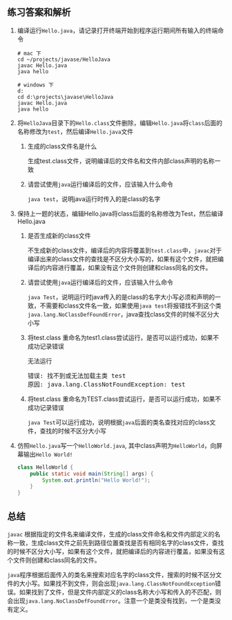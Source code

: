 ## 练习答案和解析

1. 编译运行`Hello.java`，请记录打开终端开始到程序运行期间所有输入的终端命令

   ```shell
   # mac 下
   cd ~/projects/javase/HelloJava
   javac Hello.java
   java hello
   ```

   ```shell
   # windows 下
   d:
   cd d:\projects\javase\HelloJava
   javac Hello.java
   java hello
   ```

2. 将`HelloJava`目录下的`Hello.class`文件删除，编辑`Hello.java`将`class`后面的名称修改为`test`，然后编译`Hello.java`文件

   1. 生成的class文件名是什么

      生成test.class文件，说明编译后的文件名和文件内部class声明的名称一致

   2. 请尝试使用`java`运行编译后的文件，应该输入什么命令

      `java test`，说明java运行时传入的是class的名字

3. 保持上一题的状态，编辑Hello.java将class后面的名称修改为Test，然后编译Hello.java

   1. 是否生成新的class文件

      不生成新的class文件，编译后的内容将覆盖到`test.class`中，`javac`对于编译出来的class文件的查找是不区分大小写的，如果有这个文件，就把编译后的内容进行覆盖，如果没有这个文件则创建和class同名的文件。

   2. 请尝试使用`java`运行编译后的文件，应该输入什么命令

      `java Test`，说明运行时java传入的是class的名字大小写必须和声明的一致，不需要和class文件名一致，如果使用`java test`将报错找不到这个类`java.lang.NoClassDefFoundError`，java查找class文件的时候不区分大小写

   3. 将test.class 重命名为test1.class尝试运行，是否可以运行成功，如果不成功记录错误

      无法运行

      <pre>
      错误: 找不到或无法加载主类 test
      原因: java.lang.ClassNotFoundException: test
      </pre>

   4. 将test.class 重命名为TEST.class尝试运行，是否可以运行成功，如果不成功记录错误

      `java Test`可以运行成功，说明根据`java`后面的类名查找对应的class文件，查找的时候不区分大小写

4. 仿照`Hello.java`写一个`HelloWorld.java`, 其中class声明为`HelloWorld`，向屏幕输出`Hello World!`

   ```java
   class HelloWorld {
       public static void main(String[] args) {
           System.out.println("Hello World!");
       }
   }
   ```



## 总结

`javac` 根据指定的文件名来编译文件，生成的class文件命名和文件内部定义的名称一致，生成class文件之前先到路径位置查找是否有相同名字的class文件，查找的时候不区分大小写，如果有这个文件，就把编译后的内容进行覆盖，如果没有这个文件则创建和class同名的文件。

`java`程序根据后面传入的类名来搜索对应名字的class文件，搜索的时候不区分文件的大小写。如果找不到文件，则会出现`java.lang.ClassNotFoundException`错误。如果找到了文件，但是文件内部定义的class名称大小写和传入的不匹配，则会出现`java.lang.NoClassDefFoundError`。注意一个是类没有找到，一个是类没有定义。